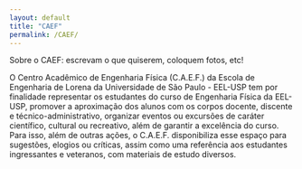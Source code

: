 ```yaml
---
layout: default
title: "CAEF"
permalink: /CAEF/
---
```


Sobre o CAEF: escrevam o que quiserem, coloquem fotos, etc!

O Centro Acadêmico de Engenharia Física (C.A.E.F.) da Escola de Engenharia de Lorena da Universidade de São Paulo - EEL-USP tem por finalidade representar os estudantes do curso de Engenharia Física da EEL-USP, promover a aproximação dos alunos com os corpos docente, discente e técnico-administrativo, organizar eventos ou excursões de caráter científico, cultural ou recreativo, além de garantir a excelência do curso. Para isso, além de outras ações, o C.A.E.F. disponibiliza esse espaço para sugestões, elogios ou críticas, assim como uma referência aos estudantes ingressantes e veteranos, com materiais de estudo diversos.
